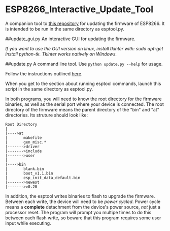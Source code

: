 # ESP8266_Interactive_Update_Tool
A companion tool to [this repository](https://github.com/themadinventor/esptool) for updating the firmware of ESP8266.
It is intended to be  run in the same directory as esptool.py.

##update_gui.py 
An interactive GUI for updating the firmware.

*If you want to use the GUI version on linux, install tkinter with: sudo apt-get install python-tk. Tkinter works natively on Windows.*

##update.py 
A command line tool. Use ``python update.py --help`` for usage. 


Follow the instructions outlined [here](https://developer.mbed.org/teams/ESP8266/wiki/Firmware-Update).

When you get to the section about running esptool commands, launch this script in the same directory as esptool.py.

In both programs, you will need to know the root directory for the firmware binaries, as well as the serial port where your device is connected. The root directory of the firmware means the parent directory of the "bin" and "at" directories. 
Its struture should look like:

```
Root Directory
|
|---->at
|       makefile
|       gen_misc.*
|------->driver 
|------->include
|------->user
|
|---->bin
|       blank.bin
|       boot_v1.1.bin
|       esp_init_data_default.bin
|------->newest
|------->v0.20
```


In addition, the esptool writes binaries to flash to upgrade the firmware. Between each write, the device will need to be *power cycled*. Power cycle means a **complete** detachment from the device's power source, *not* just a processor reset. The program will prompt you multipe times to do this between each flash write, so beware that this program requires some user input while executing.

